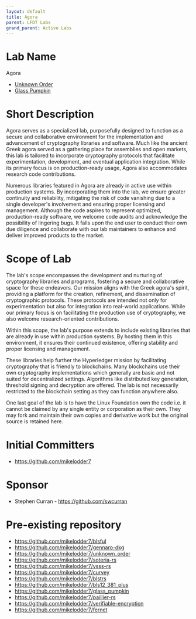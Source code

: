 ```yaml
---
layout: default
title: Agora
parent: LFDT Labs
grand_parent: Active Labs
---
```

# Lab Name
Agora

* [Unknown Order](https://github.com/hyperledger-labs/agora-unknown_order)
* [Glass Pumpkin](https://github.com/hyperledger-labs/agora-glass_pumpkin)

# Short Description
Agora serves as a specialized lab, purposefully designed to function as a secure and collaborative environment for the 
implementation and advancement of cryptography libraries and software. 
Much like the ancient Greek agora served as a gathering place for assemblies and open markets, this lab is tailored 
to incorporate cryptography protocols that facilitate experimentation, development, and eventual application integration. 
While its primary focus is on production-ready usage, Agora also accommodates research code contributions.

Numerous libraries featured in Agora are already in active use within production systems. 
By incorporating them into the lab, we ensure greater continuity and reliability, 
mitigating the risk of code vanishing due to a single developer's involvement and ensuring proper licensing and management. 
Although the code aspires to represent optimized, production-ready software, we welcome code audits and acknowledge the possibility of lingering bugs. 
It falls upon the end user to conduct their own due diligence and collaborate with our lab maintainers to enhance and deliver improved products to the market.

# Scope of Lab
The lab's scope encompasses the development and nurturing of cryptography libraries and programs, fostering a secure and collaborative space for these endeavors. Our mission aligns with the Greek agora's spirit, providing a platform for the creation, refinement, and dissemination of cryptographic protocols. These protocols are intended not only for experimentation but also for integration into real-world applications. While our primary focus is on facilitating the production use of cryptography, we also welcome research-oriented contributions.

Within this scope, the lab's purpose extends to include existing libraries that are already in use within production systems. 
By hosting them in this environment, it ensures their continued existence, offering stability and proper licensing and management. 

These libraries help further the Hyperledger mission by facilitating cryptography that is friendly to blockchains.
Many blockchains use their own cryptography implementations which generally are basic and not suited for decentralized
settings. Algorithms like distributed key generation, threshold signing and decryption are offered. The lab is not
necessarily restricted to the blockchain setting as they can function anywhere also.

One last goal of the lab is to have the Linux Foundation own the code i.e. it cannot be claimed by any single entity or
corporation as their own. They may fork and maintain their own copies and derivative work but the original source
is retained here.

# Initial Committers
- https://github.com/mikelodder7

# Sponsor
- Stephen Curran - https://github.com/swcurran

# Pre-existing repository
- https://github.com/mikelodder7/blsful
- https://github.com/mikelodder7/gennaro-dkg
- https://github.com/mikelodder7/unknown_order
- https://github.com/mikelodder7/soteria-rs
- https://github.com/mikelodder7/vsss-rs
- https://github.com/mikelodder7/curvey
- https://github.com/mikelodder7/blstrs
- https://github.com/mikelodder7/bls12_381_plus
- https://github.com/mikelodder7/glass_pumpkin
- https://github.com/mikelodder7/paillier-rs
- https://github.com/mikelodder7/verifiable-encryption
- https://github.com/mikelodder7/fernet
